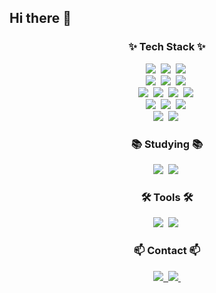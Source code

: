 ## Hi there 👋

<!--
**azsx92/azsx92** is a ✨ _special_ ✨ repository because its `README.md` (this file) appears on your GitHub profile.

Here are some ideas to get you started:

# JeongPyeongHwa
<!--타이틀 부분-->

<!--내용 부분-->
<h3 align="center">✨ Tech Stack ✨</h3>
<div align="center">  
  <img src="https://img.shields.io/badge/java-007396.svg?style=for-the-badge&logo=java&logoColor=white" />&nbsp  
  <img src="https://img.shields.io/badge/spring-6DB33F.svg?style=for-the-badge&logo=spring&logoColor=white" />&nbsp  
  <img src="https://img.shields.io/badge/spring%20boot-6DB33F.svg?style=for-the-badge&logo=spring-boot&logoColor=white" />&nbsp  
</div>
<div align="center">  
  <img src="https://img.shields.io/badge/spring%20security-6DB33F.svg?style=for-the-badge&logo=spring&logoColor=white" />&nbsp  
  <img src="https://img.shields.io/badge/spring%20data%20mybatis-6DB33F.svg?style=for-the-badge&logo=spring&logoColor=white" />&nbsp  
  <img src="https://img.shields.io/badge/jpa-1E8B67.svg?style=for-the-badge&logo=java&logoColor=white" />&nbsp  
</div>
<div align="center">  
  <img src="https://img.shields.io/badge/git-F05033.svg?style=for-the-badge&logo=git&logoColor=white" />&nbsp  
  <img src="https://img.shields.io/badge/github-181717.svg?style=for-the-badge&logo=github&logoColor=white" />&nbsp  
  <img src="https://img.shields.io/badge/mysql-4479A1.svg?style=for-the-badge&logo=mysql&logoColor=white" />&nbsp  
  <img src="https://img.shields.io/badge/mariadb-003545.svg?style=for-the-badge&logo=mariadb&logoColor=white" />&nbsp  
</div>
<div align="center">  
  <img src="https://img.shields.io/badge/jenkins-D24939.svg?style=for-the-badge&logo=jenkins&logoColor=white" />&nbsp  
  <img src="https://img.shields.io/badge/amazon%20aws-232F3E.svg?style=for-the-badge&logo=amazon-aws&logoColor=white" />&nbsp  
  <img src="https://img.shields.io/badge/apache%20tomcat-F8DC75.svg?style=for-the-badge&logo=apache-tomcat&logoColor=white" />&nbsp  
</div>
<div align="center">  
  <img src="https://img.shields.io/badge/linux-000000.svg?style=for-the-badge&logo=linux&logoColor=white" />&nbsp  
  <img src="https://img.shields.io/badge/cloudflare-F38020.svg?style=for-the-badge&logo=cloudflare&logoColor=white" />&nbsp  
</div>

<h3 align="center">📚 Studying 📚</h3>
<div align="center">  
  <img src="https://img.shields.io/badge/kotlin-0095D5.svg?style=for-the-badge&logo=kotlin&logoColor=white" />&nbsp  
  <img src="https://img.shields.io/badge/azure-0088D1.svg?style=for-the-badge&logo=azure&logoColor=white" />&nbsp  
</div>

<h3 align="center">🛠 Tools 🛠</h3>
<div align="center">  
  <img src="https://img.shields.io/badge/intellij%20idea-000000.svg?style=for-the-badge&logo=intellij-idea&logoColor=white" />&nbsp  
  <img src="https://img.shields.io/badge/visual%20studio%20code-007ACC.svg?style=for-the-badge&logo=visual-studio-code&logoColor=white" />&nbsp  
</div>

<h3 align="center">📫 Contact 📫</h3>
<div align="center">  
  <a href="https://velog.io/@wjdvudghk321">    
    <img src="https://img.shields.io/badge/Velog-1EBC8F?style=for-the-badge&logo=velog&logoColor=white" />&nbsp  
  </a>  
  <a href="mailto:azsx92@gmail.com">    
    <img src="https://img.shields.io/badge/azsx92@gmail.com-D14836?style=for-the-badge&logo=gmail&logoColor=white"/>&nbsp  
  </a>
</div>

